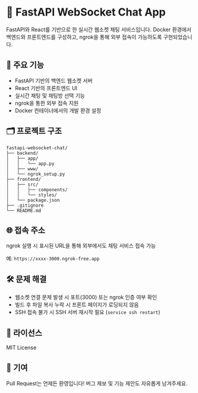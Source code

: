 # 🧠 FastAPI WebSocket Chat App

FastAPI와 React를 기반으로 한 실시간 웹소켓 채팅 서비스입니다. Docker 환경에서 백엔드와 프론트엔드를 구성하고, ngrok을 통해 외부 접속이 가능하도록 구현되었습니다.

## 📌 주요 기능

- FastAPI 기반의 백엔드 웹소켓 서버
- React 기반의 프론트엔드 UI
- 실시간 채팅 및 채팅방 선택 기능
- ngrok을 통한 외부 접속 지원
- Docker 컨테이너에서의 개발 환경 설정

## 🗂 프로젝트 구조

```
fastapi-websocket-chat/
├── backend/
│   ├── app/
│   │   └── app.py
│   ├── www/
│   └── ngrok_setup.py
├── frontend/
│   ├── src/
│   │   ├── components/
│   │   └── styles/
│   └── package.json
├── .gitignore
└── README.md
```

## 🌐 접속 주소

ngrok 실행 시 표시된 URL을 통해 외부에서도 채팅 서비스 접속 가능

예: `https://xxxx-3000.ngrok-free.app`


## 🛠 문제 해결

- 웹소켓 연결 문제 발생 시 포트(3000) 또는 ngrok 인증 여부 확인
- 빌드 후 파일 복사 누락 시 프론트 페이지가 로딩되지 않음
- SSH 접속 불가 시 SSH 서버 재시작 필요 (`service ssh restart`)

## 📄 라이선스

MIT License

## 🙌 기여

Pull Request는 언제든 환영입니다! 버그 제보 및 기능 제안도 자유롭게 남겨주세요.
